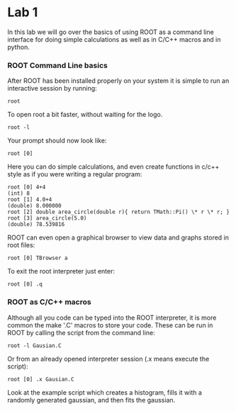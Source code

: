 # Lab 1

In this lab we will go over the basics of using ROOT as a command line interface for doing simple calculations as well as in C/C++ macros and in python.

### ROOT Command Line basics

After ROOT has been installed properly on your system it is simple to run an interactive session by running:

    root

To open root a bit faster, without waiting for the logo.

    root -l

Your prompt should now look like:

    root [0]

Here you can do simple calculations, and even create functions in c/c++ style as if you were writing a regular program:

    root [0] 4+4
    (int) 8
    root [1] 4.0+4
    (double) 8.000000
    root [2] double area_circle(double r){ return TMath::Pi() \* r \* r; }
    root [3] area_circle(5.0)
    (double) 78.539816

ROOT can even open a graphical browser to view data and graphs stored in root files:

    root [0] TBrowser a

To exit the root interpreter just enter:

    root [0] .q

### ROOT as C/C++ macros

Although all you code can be typed into the ROOT interpreter, it is more common the make '.C' macros to store your code. These can be run in ROOT by calling the script from the command line:

    root -l Gausian.C

Or from an already opened interpreter session (.x means execute the script):

    root [0] .x Gausian.C

Look at the example script which creates a histogram, fills it with a randomly generated gaussian, and then fits the gaussian.
